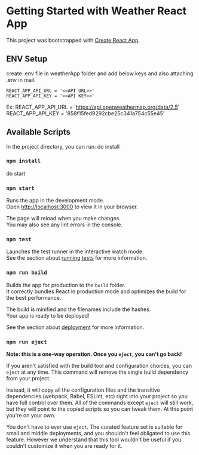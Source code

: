 # Getting Started with Weather React App

This project was bootstrapped with [Create React App](https://github.com/facebook/create-react-app).

## ENV Setup

create .env file in weatherApp folder and add below keys and also attaching .env in mail.

`REACT_APP_API_URL = '<<API URL>>'` \
`REACT_APP_API_KEY = '<<API KEY>>'`

Ex: 
REACT_APP_API_URL = 'https://api.openweathermap.org/data/2.5' \
REACT_APP_API_KEY = '858f15fed9292cbe25c341a754c55e45'
## Available Scripts

In the project directory, you can run:
do install
### `npm install`
do start
### `npm start`

Runs the app in the development mode.\
Open [http://localhost:3000](http://localhost:3000) to view it in your browser.

The page will reload when you make changes.\
You may also see any lint errors in the console.

### `npm test`

Launches the test runner in the interactive watch mode.\
See the section about [running tests](https://facebook.github.io/create-react-app/docs/running-tests) for more information.

### `npm run build`

Builds the app for production to the `build` folder.\
It correctly bundles React in production mode and optimizes the build for the best performance.

The build is minified and the filenames include the hashes.\
Your app is ready to be deployed!

See the section about [deployment](https://facebook.github.io/create-react-app/docs/deployment) for more information.

### `npm run eject`

**Note: this is a one-way operation. Once you `eject`, you can't go back!**

If you aren't satisfied with the build tool and configuration choices, you can `eject` at any time. This command will remove the single build dependency from your project.

Instead, it will copy all the configuration files and the transitive dependencies (webpack, Babel, ESLint, etc) right into your project so you have full control over them. All of the commands except `eject` will still work, but they will point to the copied scripts so you can tweak them. At this point you're on your own.

You don't have to ever use `eject`. The curated feature set is suitable for small and middle deployments, and you shouldn't feel obligated to use this feature. However we understand that this tool wouldn't be useful if you couldn't customize it when you are ready for it.
